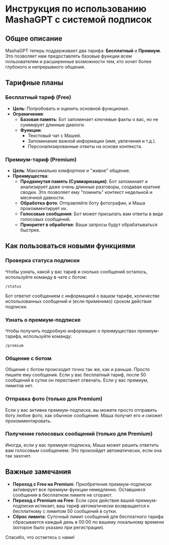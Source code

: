 # Инструкция по использованию MashaGPT с системой подписок

## Общее описание

MashaGPT теперь поддерживает два тарифа: **Бесплатный** и **Премиум**. Это позволяет нам предоставлять базовые функции всем пользователям и расширенные возможности тем, кто хочет более глубокого и непрерывного общения.

## Тарифные планы

### Бесплатный тариф (Free)

*   **Цель**: Попробовать и оценить основной функционал.
*   **Ограничения**:
    *   **Базовая память**: Бот запоминает ключевые факты о вас, но не суммирует длинные диалоги.
    *   **Функции**:
        *   Текстовый чат с Машей.
        *   Запоминание важной информации (имя, увлечения и т.д.).
        *   Персонализированные ответы на основе контекста.

### Премиум-тариф (Premium)

*   **Цель**: Максимально комфортное и "живое" общение.
*   **Преимущества**:
    *   **Продвинутая память (Суммаризация)**: Бот запоминает и анализирует даже очень длинные разговоры, создавая краткие сводки. Это позволяет ему "помнить" контекст недельной и месячной давности.
    *   **Обработка фото**: Отправляйте боту фотографии, и Маша прокомментирует их.
    *   **Голосовые сообщения**: Бот может присылать вам ответы в виде голосовых сообщений.
    *   **Приоритет в обработке**: Ваши запросы будут обрабатываться быстрее.

## Как пользоваться новыми функциями

### Проверка статуса подписки

Чтобы узнать, какой у вас тариф и сколько сообщений осталось, используйте команду в чате с ботом:

```
/status
```

Бот ответит сообщением с информацией о вашем тарифе, количестве использованных сообщений и (если применимо) сроком действия подписки.

### Узнать о премиум-подписке

Чтобы получить подробную информацию о преимуществах премиум-тарифа, используйте команду:

```
/premium
```

### Общение с ботом

Общение с ботом происходит точно так же, как и раньше. Просто пишите ему сообщения. Если у вас бесплатный тариф, после 50 сообщений в сутки он перестанет отвечать. Если у вас премиум, лимитов нет.

### Отправка фото (только для Premium)

Если у вас активна премиум-подписка, вы можете просто отправить боту любое фото, как обычное сообщение. Маша получит его и сможет прокомментировать.

### Получение голосовых сообщений (только для Premium)

Иногда, если у вас премиум-подписка, Маша может решить ответить вам голосовым сообщением. Это произойдет автоматически, если она так захочет.

## Важные замечания

*   **Переход с Free на Premium**: Приобретение премиум-подписки активирует все премиум-функции немедленно. Оставшиеся сообщения в бесплатном лимите не сгорают.
*   **Переход с Premium на Free**: Если срок действия вашей премиум-подписки истекает, ваш тариф автоматически возвращается к бесплатному с лимитом 50 сообщений в сутки.
*   **Сброс лимита**: Суточный лимит сообщений для бесплатного тарифа сбрасывается каждый день в 00:00 по вашему локальному времени (которое было указано при регистрации).

Спасибо, что остаетесь с нами!